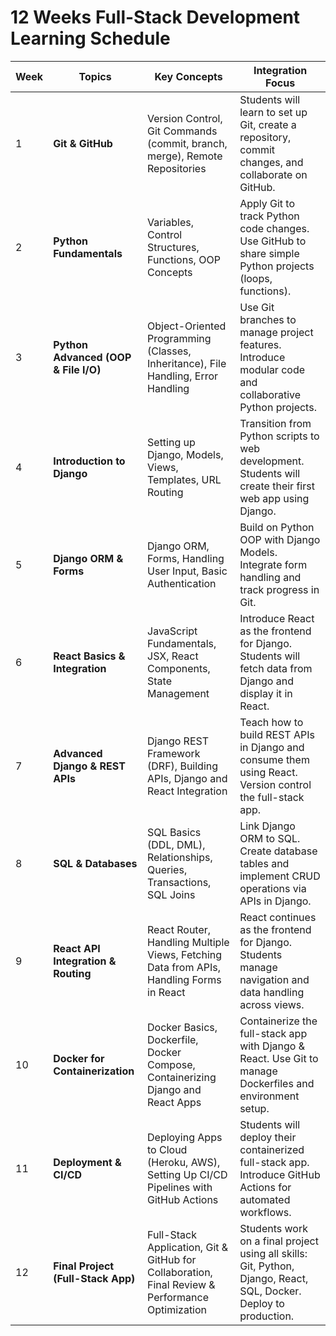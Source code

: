 # 12 Weeks Full-Stack Development Learning Schedule

| Week | Topics                                | Key Concepts                                                                                           | Integration Focus                                                                                       |
|------|---------------------------------------|--------------------------------------------------------------------------------------------------------|----------------------------------------------------------------------------------------------------------|
| 1    | **Git & GitHub**                      | Version Control, Git Commands (commit, branch, merge), Remote Repositories                               | Students will learn to set up Git, create a repository, commit changes, and collaborate on GitHub.        |
| 2    | **Python Fundamentals**               | Variables, Control Structures, Functions, OOP Concepts                                                   | Apply Git to track Python code changes. Use GitHub to share simple Python projects (loops, functions).    |
| 3    | **Python Advanced (OOP & File I/O)**  | Object-Oriented Programming (Classes, Inheritance), File Handling, Error Handling                        | Use Git branches to manage project features. Introduce modular code and collaborative Python projects.    |
| 4    | **Introduction to Django**            | Setting up Django, Models, Views, Templates, URL Routing                                                 | Transition from Python scripts to web development. Students will create their first web app using Django. |
| 5    | **Django ORM & Forms**                | Django ORM, Forms, Handling User Input, Basic Authentication                                              | Build on Python OOP with Django Models. Integrate form handling and track progress in Git.                |
| 6    | **React Basics & Integration**        | JavaScript Fundamentals, JSX, React Components, State Management                                         | Introduce React as the frontend for Django. Students will fetch data from Django and display it in React. |
| 7    | **Advanced Django & REST APIs**       | Django REST Framework (DRF), Building APIs, Django and React Integration                                 | Teach how to build REST APIs in Django and consume them using React. Version control the full-stack app.  |
| 8    | **SQL & Databases**                   | SQL Basics (DDL, DML), Relationships, Queries, Transactions, SQL Joins                                   | Link Django ORM to SQL. Create database tables and implement CRUD operations via APIs in Django.          |
| 9    | **React API Integration & Routing**   | React Router, Handling Multiple Views, Fetching Data from APIs, Handling Forms in React                  | React continues as the frontend for Django. Students manage navigation and data handling across views.    |
| 10   | **Docker for Containerization**       | Docker Basics, Dockerfile, Docker Compose, Containerizing Django and React Apps                          | Containerize the full-stack app with Django & React. Use Git to manage Dockerfiles and environment setup.  |
| 11   | **Deployment & CI/CD**                | Deploying Apps to Cloud (Heroku, AWS), Setting Up CI/CD Pipelines with GitHub Actions                     | Students will deploy their containerized full-stack app. Introduce GitHub Actions for automated workflows. |
| 12   | **Final Project (Full-Stack App)**    | Full-Stack Application, Git & GitHub for Collaboration, Final Review & Performance Optimization           | Students work on a final project using all skills: Git, Python, Django, React, SQL, Docker. Deploy to production. |
